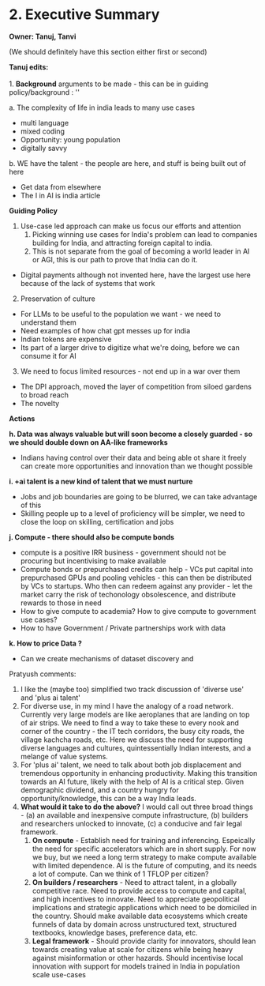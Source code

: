 # 2. Executive Summary

**Owner: Tanuj, Tanvi**

(We should definitely have this section either first or second)



**Tanuj edits:**\
\
1\. **Background** arguments to be made - this can be in guiding policy/background : ''

a. The complexity of life in india leads to many use cases

* multi language
* mixed coding
* Opportunity: young population
* digitally savvy

b. WE have the talent - the people are here, and stuff is being built out of here

* Get data from elsewhere&#x20;
* The I in AI is india article



**Guiding Policy**

1. Use-case led approach can make us focus our efforts and attention
   1. Picking winning use cases for India's problem can lead to companies building for India, and attracting foreign capital to india.
   2. This is not separate from the goal of becoming a world leader in AI or AGI, this is our path to prove that India can do it.

* Digital payments although not invented here, have the largest use here because of the lack of systems that work

2. Preservation of culture

* For LLMs to be useful to the population we want - we need to understand them
* Need examples of how chat gpt messes up for india
* Indian tokens are expensive
* Its part of a larger drive to digitize what we're doing, before we can consume it for AI

3. We need to focus limited resources - not end up in a war over them

* The DPI approach, moved the layer of competition from siloed gardens to broad reach
* The novelty



**Actions**

**h. Data was always valuable but will soon become a closely guarded - so we should double down on AA-like frameworks**

* Indians having control over their data and being able ot share it freely can create more opportunities and innovation than we thought possible

**i. +ai talent is a new kind of talent that we must nurture**

* Jobs and job boundaries are going to be blurred, we can take advantage of this
* Skilling people up to a level of proficiency will be simpler, we need to close the loop on skilling, certification and jobs

**j. Compute - there should also be compute bonds**

* compute is a positive IRR business - government should not be procuring but incentivising to make available
* Compute bonds or prepurchased credits can help - VCs put capital into prepurchased GPUs and pooling vehicles - this can then be distributed by VCs to startups. Who then can redeem against any provider - let the market carry the risk of techonology obsolescence, and distribute rewards to those in need
* How to give compute to academia? How to give compute to government use cases?
* How to have Government / Private partnerships work with data

**k. How to price Data ?**

* Can we create mechanisms of dataset discovery and&#x20;



Pratyush comments:&#x20;

1. I like the (maybe too) simplified two track discussion of 'diverse use' and 'plus ai talent'
2. For diverse use, in my mind I have the analogy of a road network. Currently very large models are like aeroplanes that are landing on top of air strips. We need to find a way to take these to every nook and corner of the country - the IT tech corridors, the busy city roads, the village kachcha roads, etc. Here we discuss the need for supporting diverse languages and cultures, quintessentially Indian interests, and a melange of value systems.&#x20;
3. For 'plus ai' talent, we need to talk about both job displacement and tremendous opportunity in enhancing productivity. Making this transition towards an AI future, likely with the help of AI is a critical step. Given demographic dividend, and a country hungry for opportunity/knowledge, this can be a way India leads.
4. **What would it take to do the above?** I would call out three broad things - (a) an available and inexpensive compute infrastructure, (b) builders and researchers unlocked to innovate, (c) a conducive and fair legal framework.
   1. **On compute** - Establish need for training and inferencing. Espeically the need for specific accelerators which are in short supply. For now we buy, but we need a long term strategy to make compute available with limited dependence. AI is the future of computing, and its needs a lot of compute. Can we think of 1 TFLOP per citizen?
   2. **On builders / researchers** - Need to attract talent, in a globally competitive race. Need to provide access to compute and capital, and high incentives to innovate. Need to appreciate geopolitical implications and strategic applications which need to be domiciled in the country. Should make available data ecosystems which create funnels of data by domain across unstructured text, structured textbooks, knowledge bases, preference data, etc.
   3. **Legal framework** - Should provide clarity for innovators, should lean towards creating value at scale for citizens while being heavy against misinformation or other hazards. Should incentivise local innovation with support for models trained in India in population scale use-cases&#x20;



